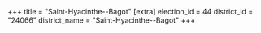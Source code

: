+++
title = "Saint-Hyacinthe--Bagot"
[extra]
election_id = 44
district_id = "24066"
district_name = "Saint-Hyacinthe--Bagot"
+++
